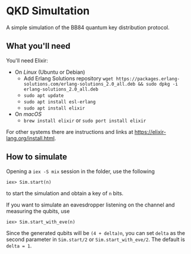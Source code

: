 # QKD Simultation

A simple simulation of the BB84 quantum key distribution protocol.

## What you'll need

You'll need Elixir:

* On *Linux* (Ubuntu or Debian)
  * Add Erlang Solutions repository `wget https://packages.erlang-solutions.com/erlang-solutions_2.0_all.deb && sudo dpkg -i erlang-solutions_2.0_all.deb`
  * `sudo apt update`
  * `sudo apt install esl-erlang`
  * `sudo apt install elixir`
* On *macOS*
  * `brew install elixir` or `sudo port install elixir`

For other systems there are instructions and links at https://elixir-lang.org/install.html.

## How to simulate

Opening a `iex -S mix` session in the folder, use the following
```
iex> Sim.start(n)
```
to start the simulation and obtain a key of `n` bits.

If you want to simulate an eavesdropper listening on the channel and measuring the qubits, use
```
iex> Sim.start_with_eve(n)
```

Since the generated qubits will be `(4 + delta)n`, you can set `delta` as the second parameter
in `Sim.start/2` or `Sim.start_with_eve/2`. The default is `delta = 1`.

